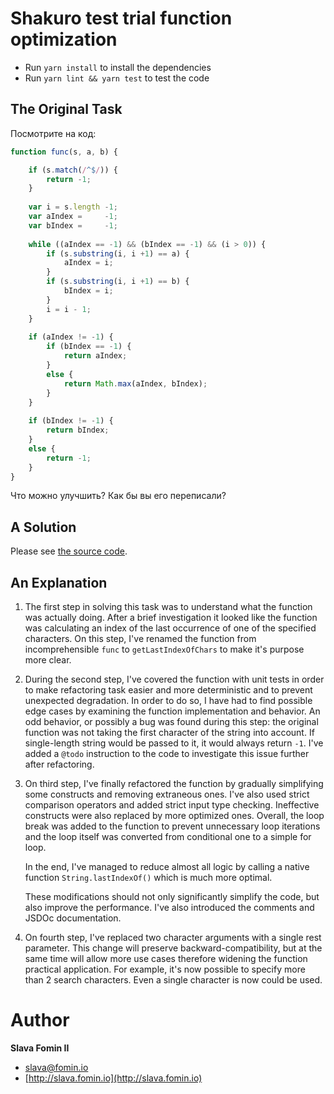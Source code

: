 
# Shakuro test trial function optimization

- Run `yarn install` to install the dependencies
- Run `yarn lint && yarn test` to test the code


## The Original Task

Посмотрите на код:

```javascript
function func(s, a, b) {

	if (s.match(/^$/)) {
		return -1;
	}
	
	var i = s.length -1;
	var aIndex =     -1;
	var bIndex =     -1;
	
	while ((aIndex == -1) && (bIndex == -1) && (i > 0)) {
	    if (s.substring(i, i +1) == a) {
	    	aIndex = i;
    	}
	    if (s.substring(i, i +1) == b) {
	    	bIndex = i;
    	}
	    i = i - 1;
	}
	
	if (aIndex != -1) {
	    if (bIndex == -1) {
	        return aIndex;
	    }
	    else {
	        return Math.max(aIndex, bIndex);
	    }
	}
	
	if (bIndex != -1) {
	    return bIndex;
	}
	else {
	    return -1;
	}
}
```

Что можно улучшить? Как бы вы его переписали?


## A Solution

Please see [the source code](./blob/master/src/get-last-index-of-chars.js).


## An Explanation

1. The first step in solving this task was to understand what the function
   was actually doing. After a brief investigation it looked like the function
   was calculating an index of the last occurrence of one of the specified characters.
   On this step, I've renamed the function from incomprehensible `func` to
   `getLastIndexOfChars` to make it's purpose more clear.
   
2. During the second step, I've covered the function with unit tests in order to make
   refactoring task easier and more deterministic and to prevent unexpected degradation.
   In order to do so, I have had to find possible edge cases by examining the
   function implementation and behavior. An odd behavior, or possibly a bug was found
   during this step: the original function was not taking the first character of the string
   into account. If single-length string would be passed to it, it would always return `-1`.
   I've added a `@todo` instruction to the code to investigate this issue further
   after refactoring.
   
3. On third step, I've finally refactored the function by gradually simplifying some
   constructs and removing extraneous ones. I've also used strict comparison operators
   and added strict input type checking. Ineffective constructs were also replaced by
   more optimized ones. Overall, the loop break was added to the function to prevent
   unnecessary loop iterations and the loop itself was converted from conditional one to
   a simple for loop.
   
   In the end, I've managed to reduce almost all logic by calling a native
   function `String.lastIndexOf()` which is much more optimal. 
   
   These modifications should not only significantly simplify the
   code, but also improve the performance. I've also introduced the comments and JSDOc
   documentation.

4. On fourth step, I've replaced two character arguments with a single rest parameter.
   This change will preserve backward-compatibility, but at the same time will allow
   more use cases therefore widening the function practical application.
   For example, it's now possible to specify more than 2 search characters.
   Even a single character is now could be used.


# Author

**Slava Fomin II**

- [slava@fomin.io](mailto:slava@fomin.io)
- [http://slava.fomin.io](http://slava.fomin.io)
